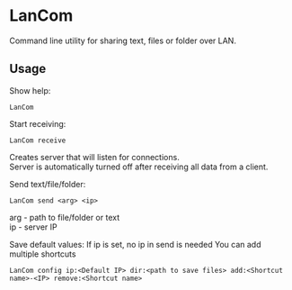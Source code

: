 # LanCom
Command line utility for sharing text, files or folder over LAN.

## Usage
Show help:
```terminal
LanCom
```
Start receiving:
```terminal
LanCom receive
```
Creates server that will listen for connections.<br />
Server is automatically turned off after receiving all data from a client.

Send text/file/folder:
```terminal
LanCom send <arg> <ip>
```
arg - path to file/folder or text<br />
ip - server IP

Save default values:
If ip is set, no ip in send is needed
You can add multiple shortcuts
```terminal
LanCom config ip:<Default IP> dir:<path to save files> add:<Shortcut name>-<IP> remove:<Shortcut name>
```
